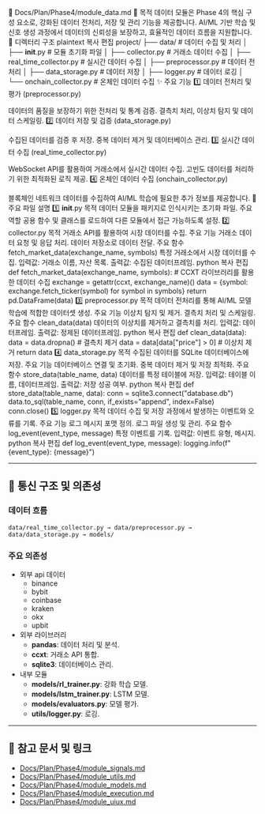 📁 Docs/Plan/Phase4/module_data.md
📌 목적
데이터 모듈은 Phase 4의 핵심 구성 요소로, 강화된 데이터 전처리, 저장 및 관리 기능을 제공합니다.
AI/ML 기반 학습 및 신호 생성 과정에서 데이터의 신뢰성을 보장하고, 효율적인 데이터 흐름을 지원합니다.
📁 디렉터리 구조
plaintext
복사
편집
project/
├── data/                             # 데이터 수집 및 처리
│   ├── __init__.py                  # 모듈 초기화 파일
│   ├── collector.py                 # 거래소 데이터 수집
│   ├── real_time_collector.py       # 실시간 데이터 수집
│   ├── preprocessor.py              # 데이터 전처리
│   ├── data_storage.py              # 데이터 저장
│   ├── logger.py                    # 데이터 로깅
│   └── onchain_collector.py         # 온체인 데이터 수집
✨ 주요 기능
1️⃣ 데이터 전처리 및 평가 (preprocessor.py)

데이터의 품질을 보장하기 위한 전처리 및 통계 검증.
결측치 처리, 이상치 탐지 및 데이터 스케일링.
2️⃣ 데이터 저장 및 검증 (data_storage.py)

수집된 데이터를 검증 후 저장.
중복 데이터 제거 및 데이터베이스 관리.
3️⃣ 실시간 데이터 수집 (real_time_collector.py)

WebSocket API를 활용하여 거래소에서 실시간 데이터 수집.
고빈도 데이터를 처리하기 위한 최적화된 로직 제공.
4️⃣ 온체인 데이터 수집 (onchain_collector.py)

블록체인 네트워크 데이터를 수집하여 AI/ML 학습에 필요한 추가 정보를 제공합니다.
📄 주요 파일 설명
1️⃣ __init__.py
목적
데이터 모듈을 패키지로 인식시키는 초기화 파일.
주요 역할
공용 함수 및 클래스를 로드하여 다른 모듈에서 접근 가능하도록 설정.
2️⃣ collector.py
목적
거래소 API를 활용하여 시장 데이터를 수집.
주요 기능
거래소 데이터 요청 및 응답 처리.
데이터 저장소로 데이터 전달.
주요 함수
fetch_market_data(exchange_name, symbols)
특정 거래소에서 시장 데이터를 수집.
입력값: 거래소 이름, 자산 목록.
출력값: 수집된 데이터프레임.
python
복사
편집
def fetch_market_data(exchange_name, symbols):
    # CCXT 라이브러리를 활용한 데이터 수집
    exchange = getattr(ccxt, exchange_name)()
    data = {symbol: exchange.fetch_ticker(symbol) for symbol in symbols}
    return pd.DataFrame(data)
3️⃣ preprocessor.py
목적
데이터 전처리를 통해 AI/ML 모델 학습에 적합한 데이터셋 생성.
주요 기능
이상치 탐지 및 제거.
결측치 처리 및 스케일링.
주요 함수
clean_data(data)
데이터의 이상치를 제거하고 결측치를 처리.
입력값: 데이터프레임.
출력값: 정제된 데이터프레임.
python
복사
편집
def clean_data(data):
    data = data.dropna()  # 결측치 제거
    data = data[data["price"] > 0]  # 이상치 제거
    return data
4️⃣ data_storage.py
목적
수집된 데이터를 SQLite 데이터베이스에 저장.
주요 기능
데이터베이스 연결 및 초기화.
중복 데이터 제거 및 저장 최적화.
주요 함수
store_data(table_name, data)
데이터를 특정 테이블에 저장.
입력값: 테이블 이름, 데이터프레임.
출력값: 저장 성공 여부.
python
복사
편집
def store_data(table_name, data):
    conn = sqlite3.connect("database.db")
    data.to_sql(table_name, conn, if_exists="append", index=False)
    conn.close()
5️⃣ logger.py
목적
데이터 수집 및 저장 과정에서 발생하는 이벤트와 오류를 기록.
주요 기능
로그 메시지 포맷 정의.
로그 파일 생성 및 관리.
주요 함수
log_event(event_type, message)
특정 이벤트를 기록.
입력값: 이벤트 유형, 메시지.
python
복사
편집
def log_event(event_type, message):
    logging.info(f"{event_type}: {message}")

---

## 🔗 통신 구조 및 의존성

### 데이터 흐름
```plaintext
data/real_time_collector.py → data/preprocessor.py → data/data_storage.py → models/
```

### 주요 의존성
- 외부 api 데이터
  - binance
  - bybit
  - coinbase
  - kraken
  - okx
  - upbit
- 외부 라이브러리   
  - **pandas**: 데이터 처리 및 분석.
  - **ccxt**: 거래소 API 통합.
  - **sqlite3**: 데이터베이스 관리.
- 내부 모듈
  - **models/rl_trainer.py**: 강화 학습 모델.
  - **models/lstm_trainer.py**: LSTM 모델.
  - **models/evaluators.py**: 모델 평가.
  - **utils/logger.py**: 로깅.

---

## 📘 참고 문서 및 링크
- [Docs/Plan/Phase4/module_signals.md](Docs/Plan/Phase4/module_signals.md)
- [Docs/Plan/Phase4/module_utils.md](Docs/Plan/Phase4/module_utils.md)
- [Docs/Plan/Phase4/module_models.md](Docs/Plan/Phase4/module_models.md)
- [Docs/Plan/Phase4/module_execution.md](Docs/Plan/Phase4/module_execution.md)
- [Docs/Plan/Phase4/module_uiux.md](Docs/Plan/Phase4/module_uiux.md)